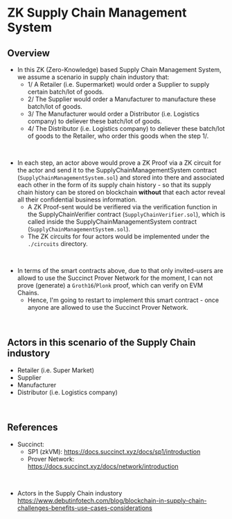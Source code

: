 # ZK Supply Chain Management System

## Overview

- In this ZK (Zero-Knowledge) based Supply Chain Management System, we assume a scenario in supply chain industory that:
  - 1/ A Retailer (i.e. Supermarket) would order a Supplier to supply certain batch/lot of goods.
  - 2/ The Supplier would order a Manufacturer to manufacture these batch/lot of goods.
  - 3/ The Manufacturer would order a Distributor (i.e. Logistics company) to deliever these batch/lot of goods.
  - 4/ The Distributor (i.e. Logistics company) to deliever these batch/lot of goods to the Retailer, who order this goods when the step 1/.

<br>

- In each step, an actor above would prove a ZK Proof via a ZK circuit for the actor and send it to the SupplyChainManagementSystem contract (`SupplyChainManagementSystem.sol`) and stored into there and associated each other in the form of its supply chain history - so that its supply chain history can be stored on blockchain **without** that each actor reveal all their confidential business information.
  - A ZK Proof-sent would be verifiered via the verification function in the SupplyChainVerifier contract (`SupplyChainVerifier.sol`), which is called inside the SupplyChainManagementSystem contract (`SupplyChainManagementSystem.sol`).
  - The ZK circuits for four actors would be implemented under the `./circuits` directory.

<br>

- In terms of the smart contracts above, due to that only invited-users are allowd to use the Succinct Prover Network for the moment, I can not prove (generate) a `Groth16`/`Plonk` proof, which can verify on EVM Chains. 
  - Hence, I'm going to restart to implement this smart contract - once anyone are allowed to use the Succinct Prover Network.

<br>

## Actors in this scenario of the Supply Chain industory

- Retailer (i.e. Super Market)
- Supplier 
- Manufacturer
- Distributor (i.e. Logistics company)


<br>

## References

- Succinct:
  - SP1 (zkVM): https://docs.succinct.xyz/docs/sp1/introduction
  - Prover Network: https://docs.succinct.xyz/docs/network/introduction

<br>

- Actors in the Supply Chain industory  
  https://www.debutinfotech.com/blog/blockchain-in-supply-chain-challenges-benefits-use-cases-considerations


